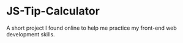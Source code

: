 # JS-Tip-Calculator
A short project I found online to help me practice my front-end web development skills.
